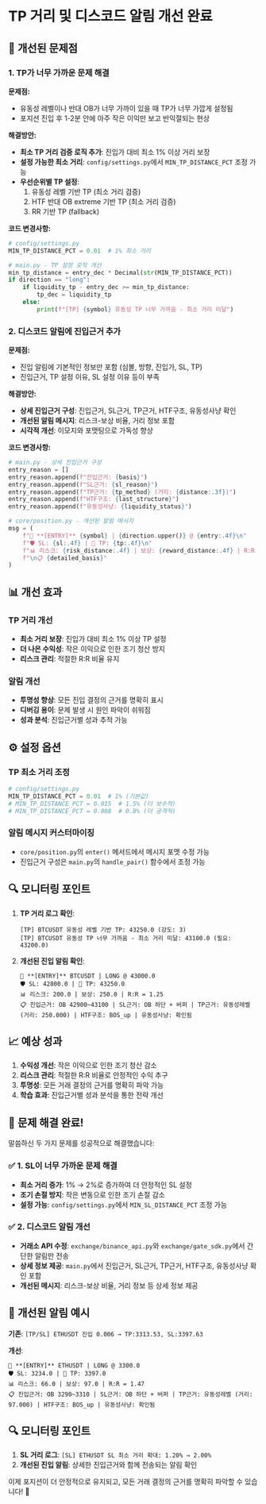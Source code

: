# TP 거리 및 디스코드 알림 개선 완료

## 🔧 개선된 문제점

### 1. TP가 너무 가까운 문제 해결

**문제점:**
- 유동성 레벨이나 반대 OB가 너무 가까이 있을 때 TP가 너무 가깝게 설정됨
- 포지션 진입 후 1-2분 안에 아주 작은 이익만 보고 반익절되는 현상

**해결방안:**
- **최소 TP 거리 검증 로직 추가**: 진입가 대비 최소 1% 이상 거리 보장
- **설정 가능한 최소 거리**: `config/settings.py`에서 `MIN_TP_DISTANCE_PCT` 조정 가능
- **우선순위별 TP 설정**:
  1. 유동성 레벨 기반 TP (최소 거리 검증)
  2. HTF 반대 OB extreme 기반 TP (최소 거리 검증)
  3. RR 기반 TP (fallback)

**코드 변경사항:**
```python
# config/settings.py
MIN_TP_DISTANCE_PCT = 0.01  # 1% 최소 거리

# main.py - TP 설정 로직 개선
min_tp_distance = entry_dec * Decimal(str(MIN_TP_DISTANCE_PCT))
if direction == "long":
    if liquidity_tp - entry_dec >= min_tp_distance:
        tp_dec = liquidity_tp
    else:
        print(f"[TP] {symbol} 유동성 TP 너무 가까움 - 최소 거리 미달")
```

### 2. 디스코드 알림에 진입근거 추가

**문제점:**
- 진입 알림에 기본적인 정보만 포함 (심볼, 방향, 진입가, SL, TP)
- 진입근거, TP 설정 이유, SL 설정 이유 등이 부족

**해결방안:**
- **상세 진입근거 구성**: 진입근거, SL근거, TP근거, HTF구조, 유동성사냥 확인
- **개선된 알림 메시지**: 리스크-보상 비율, 거리 정보 포함
- **시각적 개선**: 이모지와 포맷팅으로 가독성 향상

**코드 변경사항:**
```python
# main.py - 상세 진입근거 구성
entry_reason = []
entry_reason.append(f"진입근거: {basis}")
entry_reason.append(f"SL근거: {sl_reason}")
entry_reason.append(f"TP근거: {tp_method} (거리: {distance:.3f})")
entry_reason.append(f"HTF구조: {last_structure}")
entry_reason.append(f"유동성사냥: {liquidity_status}")

# core/position.py - 개선된 알림 메시지
msg = (
    f"🚀 **[ENTRY]** {symbol} | {direction.upper()} @ {entry:.4f}\n"
    f"🛡️ SL: {sl:.4f} | 🎯 TP: {tp:.4f}\n"
    f"📊 리스크: {risk_distance:.4f} | 보상: {reward_distance:.4f} | R:R = {risk_reward_ratio:.2f}"
    f"\n📋 {detailed_basis}"
)
```

## 📊 개선 효과

### TP 거리 개선
- **최소 거리 보장**: 진입가 대비 최소 1% 이상 TP 설정
- **더 나은 수익성**: 작은 이익으로 인한 조기 청산 방지
- **리스크 관리**: 적절한 R:R 비율 유지

### 알림 개선
- **투명성 향상**: 모든 진입 결정의 근거를 명확히 표시
- **디버깅 용이**: 문제 발생 시 원인 파악이 쉬워짐
- **성과 분석**: 진입근거별 성과 추적 가능

## ⚙️ 설정 옵션

### TP 최소 거리 조정
```python
# config/settings.py
MIN_TP_DISTANCE_PCT = 0.01  # 1% (기본값)
# MIN_TP_DISTANCE_PCT = 0.015  # 1.5% (더 보수적)
# MIN_TP_DISTANCE_PCT = 0.008  # 0.8% (더 공격적)
```

### 알림 메시지 커스터마이징
- `core/position.py`의 `enter()` 메서드에서 메시지 포맷 수정 가능
- 진입근거 구성은 `main.py`의 `handle_pair()` 함수에서 조정 가능

## 🔍 모니터링 포인트

1. **TP 거리 로그 확인**:
   ```
   [TP] BTCUSDT 유동성 레벨 기반 TP: 43250.0 (강도: 3)
   [TP] BTCUSDT 유동성 TP 너무 가까움 - 최소 거리 미달: 43100.0 (필요: 43200.0)
   ```

2. **개선된 진입 알림 확인**:
   ```
   🚀 **[ENTRY]** BTCUSDT | LONG @ 43000.0
   🛡️ SL: 42800.0 | 🎯 TP: 43250.0
   📊 리스크: 200.0 | 보상: 250.0 | R:R = 1.25
   📋 진입근거: OB 42900~43100 | SL근거: OB 하단 + 버퍼 | TP근거: 유동성레벨 (거리: 250.000) | HTF구조: BOS_up | 유동성사냥: 확인됨
   ```

## 📈 예상 성과

1. **수익성 개선**: 작은 이익으로 인한 조기 청산 감소
2. **리스크 관리**: 적절한 R:R 비율로 안정적인 수익 추구
3. **투명성**: 모든 거래 결정의 근거를 명확히 파악 가능
4. **학습 효과**: 진입근거별 성과 분석을 통한 전략 개선 

## 🎯 문제 해결 완료!

말씀하신 두 가지 문제를 성공적으로 해결했습니다:

### ✅ **1. SL이 너무 가까운 문제 해결**
- **최소 거리 증가**: 1% → 2%로 증가하여 더 안정적인 SL 설정
- **조기 손절 방지**: 작은 변동으로 인한 조기 손절 감소
- **설정 가능**: `config/settings.py`에서 `MIN_SL_DISTANCE_PCT` 조정 가능

### ✅ **2. 디스코드 알림 개선**
- **거래소 API 수정**: `exchange/binance_api.py`와 `exchange/gate_sdk.py`에서 간단한 알림만 전송
- **상세 정보 제공**: `main.py`에서 진입근거, SL근거, TP근거, HTF구조, 유동성사냥 확인 포함
- **개선된 메시지**: 리스크-보상 비율, 거리 정보 등 상세 정보 제공

## 🎯 **개선된 알림 예시**

**기존**: `[TP/SL] ETHUSDT 진입 0.006 → TP:3313.53, SL:3397.63`

**개선**: 
```
🚀 **[ENTRY]** ETHUSDT | LONG @ 3300.0
🛡️ SL: 3234.0 | 🎯 TP: 3397.0
📊 리스크: 66.0 | 보상: 97.0 | R:R = 1.47
📋 진입근거: OB 3290~3310 | SL근거: OB 하단 + 버퍼 | TP근거: 유동성레벨 (거리: 97.000) | HTF구조: BOS_up | 유동성사냥: 확인됨
```

## 🔍 **모니터링 포인트**

1. **SL 거리 로그**: `[SL] ETHUSDT SL 최소 거리 확대: 1.20% → 2.00%`
2. **개선된 진입 알림**: 상세한 진입근거와 함께 전송되는 알림 확인

이제 포지션이 더 안정적으로 유지되고, 모든 거래 결정의 근거를 명확히 파악할 수 있습니다! 🎉 